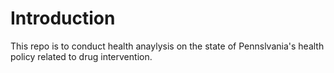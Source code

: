 # Introduction 

This repo is to conduct health anaylysis on the state of Pennslvania's health policy related to drug intervention. 
